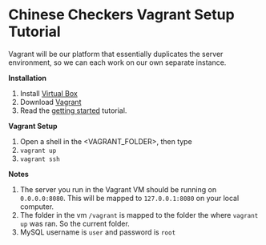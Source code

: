 # Chinese Checkers Vagrant Setup Tutorial

Vagrant will be our platform that essentially duplicates the server environment, so we can each work on our own separate instance.

**Installation**
1. Install [Virtual Box](https://www.virtualbox.org/wiki/Downloads)
2. Download [Vagrant](www.vagrantup.com/downloads)
3. Read the [getting started](http://docs.vagrantup.com/v2/getting-started/index.html) tutorial.

**Vagrant Setup**
1. Open a shell in the <VAGRANT_FOLDER>, then type 
2. `vagrant up`
3. `vagrant ssh`

**Notes**
1. The server you run in the Vagrant VM should be running on `0.0.0.0:8080`. This will be mapped to `127.0.0.1:8080` on your local computer.
2. The folder in the vm `/vagrant` is mapped to the folder the where `vagrant up` was ran. So the current folder.
3. MySQL username is `user` and password is `root`